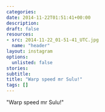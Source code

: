 ```yaml
---
categories:
date: 2014-11-22T01:51:41+00:00
description:
draft: false
resources:
- src: 2014-11-22_01-51-41_UTC.jpg
  name: "header"
layout: instagram
options:
  unlisted: false
stories:
subtitle:
title: "Warp speed mr Sulu!"
tags: []
---
```


"Warp speed mr Sulu!"
